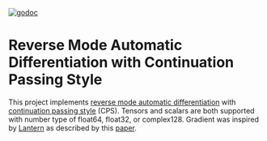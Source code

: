 [![godoc](https://godoc.org/github.com/pointlander/gradient?status.svg)](https://godoc.org/github.com/pointlander/gradient)

# Reverse Mode Automatic Differentiation with Continuation Passing Style

This project implements [reverse mode automatic differentiation](https://en.wikipedia.org/wiki/Automatic_differentiation) with [continuation passing style](https://en.wikipedia.org/wiki/Continuation-passing_style) (CPS). Tensors and scalars are both supported with number type of float64, float32, or complex128. Gradient was inspired by [Lantern](https://feiwang3311.github.io/Lantern/) as described by this [paper](http://papers.nips.cc/paper/8221-backpropagation-with-callbacks-foundations-for-efficient-and-expressive-differentiable-programming.pdf).
